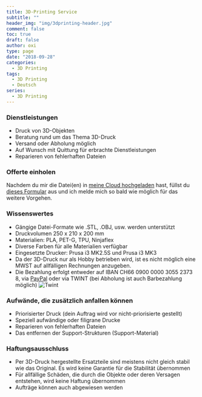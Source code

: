 ```yaml
---
title: 3D-Printing Service
subtitle: ""
header_img: "img/3dprinting-header.jpg"
comment: false
toc: true
draft: false
author: oxi
type: page
date: "2018-09-28"
categories:
  - 3D Printing
tags:
  - 3D Printing
  - Deutsch
series:
  - 3D Printing
---
```

### Dienstleistungen

* Druck von 3D-Objekten
* Beratung rund um das Thema 3D-Druck
* Versand oder Abholung möglich
* Auf Wunsch mit Quittung für erbrachte Dienstleistungen
* Reparieren von fehlerhaften Dateien

### Offerte einholen

Nachdem du mir die Datei(en) in [meine Cloud hochgeladen](https://cloud.oxi.ch/s/q5s8MHZzkG9BBGA) hast, füllst du [dieses Formular](https://goo.gl/forms/pnWwu950wZgCPqI83) aus und ich melde mich so bald wie möglich für das weitere Vorgehen.

### Wissenswertes

* Gängige Datei-Formate wie .STL, .OBJ, usw. werden unterstützt
* Druckvolumen 250 x 210 x 200 mm
* Materialien: PLA, PET-G, TPU, Ninjaflex
* Diverse Farben für alle Materialien verfügbar
* Eingesetzte Drucker: Prusa i3 MK2.5S und Prusa i3 MK3
* Da der 3D-Druck nur als Hobby betrieben wird, ist es nicht möglich eine MWST auf allfälligen Rechnungen anzugeben.
* Die Bezahlung erfolgt entweder auf IBAN CH66 0900 0000 3055 2373 8, via [PayPal](https://www.paypal.me/MarcUrben) oder via TWINT (bei Abholung ist auch Barbezahlung möglich)
  ![Twint](/img/twint-150px.png)

### Aufwände, die zusätzlich anfallen können

* Priorisierter Druck (dein Auftrag wird vor nicht-priorisierte gestellt)
* Speziell aufwändige oder filigrane Drucke
* Reparieren von fehlerhaften Dateien
* Das entfernen der Support-Strukturen (Support-Material)

### Haftungsausschluss

* Per 3D-Druck hergestellte Ersatzteile sind meistens nicht gleich stabil wie das Original. Es wird keine Garantie für die Stabilität übernommen
* Für allfällige Schäden, die durch die Objekte oder deren Versagen entstehen, wird keine Haftung übernommen
* Aufträge können auch abgewiesen werden
